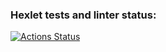 ### Hexlet tests and linter status:
[![Actions Status](https://github.com/1TWG/qa-engineer-project-84/workflows/hexlet-check/badge.svg)](https://github.com/1TWG/qa-engineer-project-84/actions)